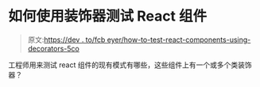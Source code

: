 # 如何使用装饰器测试 React 组件

> 原文:[https://dev . to/fcb eyer/how-to-test-react-components-using-decorators-5co](https://dev.to/fcbeyer/how-to-test-react-components-using-decorators-5co)

工程师用来测试 react 组件的现有模式有哪些，这些组件上有一个或多个类装饰器？